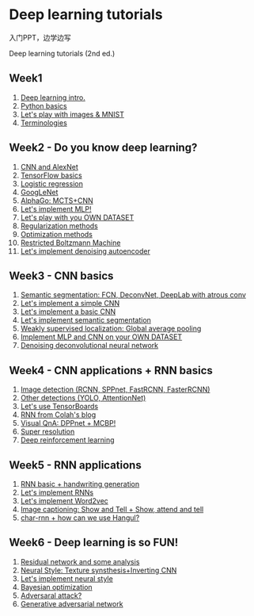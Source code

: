 # Deep learning tutorials
 
 入门PPT，边学边写 

 Deep learning tutorials (2nd ed.)

## Week1 
1. [Deep learning intro.](https://github.com/sjchoi86/dl_tutorials/blob/master/presentations/Week1-1b%20Deep%20learning%20intro.pptx)
2. [Python basics](https://github.com/sjchoi86/dl_tutorials/blob/master/presentations/Week1-1c%20Python%20basic%20(basic_python).pptx)
3. [Let's play with images & MNIST](https://github.com/sjchoi86/dl_tutorials/blob/master/presentations/Week1-1d%20MNIST%20(basic_mnist)%20and%20image%20processing%20(basic_imgprocess).pptx)
4. [Terminologies](https://github.com/sjchoi86/dl_tutorials/blob/master/presentations/Week1-2a%20Terminologies.pptx)

## Week2 - Do you know deep learning?
1. [CNN and AlexNet](https://github.com/sjchoi86/dl_tutorials/blob/master/presentations/Week1-2b%20CNN%20and%20AlexNet.pptx)
2. [TensorFlow basics](https://github.com/sjchoi86/dl_tutorials/blob/master/presentations/Week1-2c%20TensorFlow%20basic%20(basic_tensorflow).pptx)
3. [Logistic regression](https://github.com/sjchoi86/dl_tutorials/blob/master/presentations/Week1-2d%20Logistic%20regression%20(logistic_regression_mnist).pptx)
4. [GoogLeNet](https://github.com/sjchoi86/dl_tutorials/blob/master/presentations/Week2-1b%20GoogLeNet.pptx)
5. [AlphaGo: MCTS+CNN](https://github.com/sjchoi86/dl_tutorials/blob/master/presentations/Week2-1c%20AlphaGo.pptx)
6. [Let's implement MLP!](https://github.com/sjchoi86/dl_tutorials/blob/master/presentations/Week2-1d%20Multi-layer%20perceptron%20(mlp_mnist_simple).pptx)
7. [Let's play with you OWN DATASET](https://github.com/sjchoi86/dl_tutorials/blob/master/presentations/Week2-1e%20Generate%20your%20own%20dataset%20(basic_gendataset).pptx)
8. [Regularization methods](https://github.com/sjchoi86/dl_tutorials/blob/master/presentations/Week2-1f%20Regulaziation.pptx)
9. [Optimization methods](https://github.com/sjchoi86/dl_tutorials/blob/master/presentations/Week2-2a%20Optimizaiton%20methods.pptx)
10. [Restricted Boltzmann Machine](https://github.com/sjchoi86/dl_tutorials/blob/master/presentations/Week2-2b%20Restricted%20Boltzmann%20machine.pptx)
11. [Let's implement denoising autoencoder](https://github.com/sjchoi86/dl_tutorials/blob/master/presentations/Week2-2c%20Denoising%20auto-encoder%20(dae_mnist).pptx)

## Week3 - CNN basics
1. [Semantic segmentation: FCN, DeconvNet, DeepLab with atrous conv](https://github.com/sjchoi86/dl_tutorials/blob/master/presentations/Week3-1b%20Semantic%20segmentation%20details%2BSOTA.pptx)
2. [Let's implement a simple CNN](https://github.com/sjchoi86/dl_tutorials/blob/master/presentations/Week3-1c%20What%20is%20CNN%20(cnn_mnist_simple).pptx)
3. [Let's implement a basic CNN](https://github.com/sjchoi86/dl_tutorials/blob/master/presentations/Week3-1d%20Powerful%20CNN%20(cnn_mnist_basic).pptx)
4. [Let's implement semantic segmentation](https://github.com/sjchoi86/dl_tutorials/blob/master/presentations/Week3-1e%20Implementing%20semantic%20segmentation%20(semseg_basic).pptx) 
5. [Weakly supervised localization: Global average pooling](https://github.com/sjchoi86/dl_tutorials/blob/master/presentations/Week3-2a%20Weakly%20supervised%20learning.pptx)
6. [Implement MLP and CNN on your OWN DATASET](https://github.com/sjchoi86/dl_tutorials/blob/master/presentations/Week3-2b%20Use%20your%20own%20dataset%20(basic_gendataset%2C%20lr%2C%20mlp%2C%20cnn).pptx)
7. [Denoising deconvolutional neural network](https://github.com/sjchoi86/dl_tutorials/blob/master/presentations/Week3-2c%20Denoising%20deconvolutional%20network.pptx)

## Week4 - CNN applications + RNN basics
1. [Image detection (RCNN, SPPnet, FastRCNN, FasterRCNN)](https://github.com/sjchoi86/dl_tutorials/blob/master/presentations/Week4-1a%20Image%20detection%20(RCNN%2C%20SPPnet%2C%20FastRCNN%2C%20FasterRCNN).pptx)
2. [Other detections (YOLO, AttentionNet)](https://github.com/sjchoi86/dl_tutorials/blob/master/presentations/Week4-1b%20Other%20dections%20(YOLO%2C%20AttentionNet).pptx)
3. [Let's use TensorBoards](https://github.com/sjchoi86/dl_tutorials/blob/master/presentations/Week4-1c%20TensorBoard.pptx)
4. [RNN from Colah's blog](https://github.com/sjchoi86/dl_tutorials/blob/master/presentations/Week4-2a%20RNN%20(colah%20blog).pptx)
5. [Visual QnA: DPPnet + MCBP!](https://github.com/sjchoi86/dl_tutorials/blob/master/presentations/Week4-2b%20Visual%20QnA.pptx)
6. [Super resolution](https://github.com/sjchoi86/dl_tutorials/blob/master/presentations/Week4-2c%20Super%20resolution.pptx)
7. [Deep reinforcement learning](https://github.com/sjchoi86/dl_tutorials/blob/master/presentations/Week4-2d%20Deep%20reinforcement%20learning.pptx)

## Week5 - RNN applications
1. [RNN basic + handwriting generation](https://github.com/sjchoi86/dl_tutorials/blob/master/presentations/Week5-1a%20RNN%20%2B%20LSTM%20%2B%20Handwrting%20Gen.pptx)
2. [Let's implement RNNs](https://github.com/sjchoi86/dl_tutorials/blob/master/presentations/Week5-1b%20Implementing%20RNN%20(rnn_mnist_simple).pptx)
3. [Let's implement Word2vec](https://github.com/sjchoi86/dl_tutorials/blob/master/presentations/Week5-2a%20Word2Vec%20again.pptx)
4. [Image captioning: Show and Tell + Show, attend and tell](https://github.com/sjchoi86/dl_tutorials/blob/master/presentations/Week5-2b%20Image%20Captioning.pptx)
5. [char-rnn + how can we use Hangul?](https://github.com/sjchoi86/dl_tutorials/blob/master/presentations/Week5-2c%20Hangul-RNN.pptx)

## Week6 - Deep learning is so FUN!
1. [Residual network and some analysis](https://github.com/sjchoi86/dl_tutorials/blob/master/presentations/Week6-1a%20Residual%20Networks%20and%20Analysis.pptx)
2. [Neural Style: Texture synsthesis+Inverting CNN](https://github.com/sjchoi86/dl_tutorials/blob/master/presentations/Week6-1b%20Neural%20Style.pptx)
3. [Let's implement neural style](https://github.com/sjchoi86/dl_tutorials/blob/master/presentations/Week6-1c%20Neural%20Style%20Code.pptx)
4. [Bayesian optimization](https://github.com/sjchoi86/dl_tutorials/blob/master/presentations/Week6-2a%20Bayesian%20Optimization.pptx)
5. [Adversaral attack?](https://github.com/sjchoi86/dl_tutorials/blob/master/presentations/Week6-2b%20Adversarial%20Attack.pptx)
6. [Generative adversarial network](https://github.com/sjchoi86/dl_tutorials/blob/master/presentations/Week6-2c%20Generative%20Adversarial%20Network.pptx)

